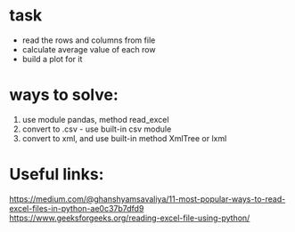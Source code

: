 # task
- read the rows and columns from file
- calculate average value of each row
- build a plot for it

# ways to solve:
 1) use module pandas, method read_excel
 2) convert to .csv - use built-in csv module
 3) convert to xml, and use built-in method XmlTree or lxml


 # Useful links:
 https://medium.com/@ghanshyamsavaliya/11-most-popular-ways-to-read-excel-files-in-python-ae0c37b7dfd9
 https://www.geeksforgeeks.org/reading-excel-file-using-python/
 